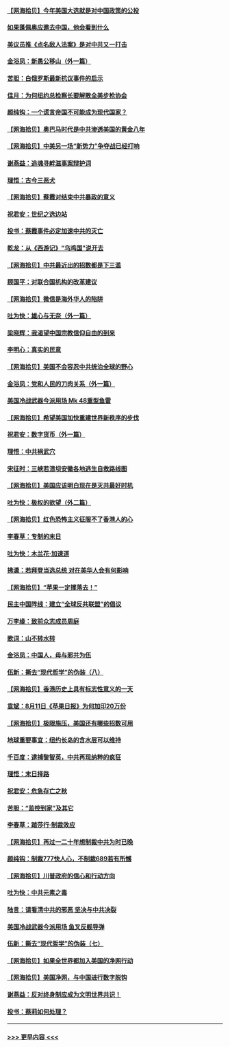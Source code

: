 #### [【网海拾贝】今年美国大选就是对中国政策的公投](../pages/nsc993/n12350973.md?t=08231351) 
#### [如果蓬佩奥应邀去中国，他会看到什么](../pages/nsc993/n12350945.md?t=08231351) 
#### [美议员推《点名敌人法案》是对中共又一打击](../pages/nsc993/n12350765.md?t=08231351) 
#### [金浴凤：新愚公移山（外一篇）](../pages/nsc993/n12350253.md?t=08231351) 
#### [苦胆：白俄罗斯最新抗议事件的启示](../pages/nsc993/n12349989.md?t=08231351) 
#### [佳月：为何纽约总检察长要解散全美步枪协会](../pages/nsc993/n12349939.md?t=08231351) 
#### [颜纯钩：一个谎言帝国不可能成为现代国家？](../pages/nsc993/n12349898.md?t=08231351) 
#### [【网海拾贝】奥巴马时代是中共渗透美国的黄金八年](../pages/nsc993/n12349284.md?t=08231351) 
#### [【网海拾贝】中美另一场“新势力”争夺战已经打响](../pages/nsc993/n12346998.md?t=08231351) 
#### [谢燕益：追魂寻衅滋事案辩护词](../pages/nsc993/n12346892.md?t=08231351) 
#### [理悟：古今三恶犬](../pages/nsc993/n12345190.md?t=08231351) 
#### [【网海拾贝】蔡霞对结束中共暴政的意义](../pages/nsc993/n12344263.md?t=08231351) 
#### [祝君安：世纪之选边站](../pages/nsc993/n12342382.md?t=08231351) 
#### [投书：蔡霞事件必定加速中共的灭亡](../pages/nsc993/n12341881.md?t=08231351) 
#### [乾龙：从《西游记》“乌鸡国”说开去](../pages/nsc993/n12341690.md?t=08231351) 
#### [【网海拾贝】中共最近出的招数都是下三滥](../pages/nsc993/n12341593.md?t=08231351) 
#### [顾国平：对联合国机构的改革建议](../pages/nsc993/n12339928.md?t=08231351) 
#### [【网海拾贝】微信是海外华人的陷阱](../pages/nsc993/n12338868.md?t=08231351) 
#### [吐为快：雄心与无奈（外一篇）](../pages/nsc993/n12338132.md?t=08231351) 
#### [梁晓辉：我渴望中国宗教信仰自由的到来](../pages/nsc993/n12336657.md?t=08231351) 
#### [李明心：真实的民意](../pages/nsc993/n12336089.md?t=08231351) 
#### [【网海拾贝】美国不会容忍中共统治全球的野心](../pages/nsc993/n12336063.md?t=08231351) 
#### [金浴凤：党和人民的刀肉关系（外一篇）](../pages/nsc993/n12335834.md?t=08231351) 
#### [美国冷战武器今派用场 Mk 48重型鱼雷](../pages/nsc993/n12335354.md?t=08231351) 
#### [【网海拾贝】希望美国加快重建世界新秩序的步伐](../pages/nsc993/n12334224.md?t=08231351) 
#### [祝君安：数字货币（外一篇）](../pages/nsc993/n12334186.md?t=08231351) 
#### [理悟：中共祸武穴](../pages/nsc993/n12333962.md?t=08231351) 
#### [宋征时：三峡若溃坝安徽各地逃生自救路线图](../pages/nsc993/n12332450.md?t=08231351) 
#### [【网海拾贝】美国应该明白现在是灭共最好时机](../pages/nsc993/n12332313.md?t=08231351) 
#### [吐为快：极权的欲望（外二篇）](../pages/nsc993/n12332089.md?t=08231351) 
#### [【网海拾贝】红色恐怖主义征服不了香港人的心](../pages/nsc993/n12329296.md?t=08231351) 
#### [李春草：专制的末日](../pages/nsc993/n12329079.md?t=08231351) 
#### [吐为快：木兰花‧加速道](../pages/nsc993/n12327366.md?t=08231351) 
#### [拂潇：若拜登当选总统 对在美华人会有何影响](../pages/nsc993/n12295996.md?t=08231351) 
#### [【网海拾贝】“苹果一定撑落去！”](../pages/nsc993/n12326784.md?t=08231351) 
#### [民主中国阵线：建立“全球反共联盟”的倡议](../pages/nsc993/n12324177.md?t=08231351) 
#### [万李缘：致前众志成员周庭](../pages/nsc993/n12324635.md?t=08231351) 
#### [歌词：山不转水转](../pages/nsc993/n12324599.md?t=08231351) 
#### [金浴凤：中国人，毋与邪共为伍](../pages/nsc993/n12324257.md?t=08231351) 
#### [伍新：撕去“现代哲学”的伪装（八）](../pages/nsc993/n12324188.md?t=08231351) 
#### [【网海拾贝】香港历史上具有标志性意义的一天](../pages/nsc993/n12324021.md?t=08231351) 
#### [袁斌：8月11日《苹果日报》为何加印20万份](../pages/nsc993/n12323955.md?t=08231351) 
#### [【网海拾贝】极限施压，美国还有哪些招数可用](../pages/nsc993/n12322512.md?t=08231351) 
#### [地球重要事宜：纽约长岛的含水层可以维持](../pages/nsc993/n12321844.md?t=08231351) 
#### [千百度：逮捕黎智英，中共再现纳粹的疯狂](../pages/nsc993/n12321777.md?t=08231351) 
#### [理悟：末日择路](../pages/nsc993/n12320812.md?t=08231351) 
#### [祝君安：危急存亡之秋](../pages/nsc993/n12320795.md?t=08231351) 
#### [苦胆：“监控到家”及其它](../pages/nsc993/n12320751.md?t=08231351) 
#### [李春草：踏莎行·制裁效应](../pages/nsc993/n12318290.md?t=08231351) 
#### [【网海拾贝】再过一二十年想制裁中共为时已晚](../pages/nsc993/n12318195.md?t=08231351) 
#### [颜纯钩：制裁777快人心，不制裁689若有所憾](../pages/nsc993/n12316912.md?t=08231351) 
#### [【网海拾贝】川普政府的信心和行动方向](../pages/nsc993/n12316673.md?t=08231351) 
#### [吐为快：中共元素之毒](../pages/nsc993/n12316547.md?t=08231351) 
#### [陆言：请看清中共的邪恶 坚决与中共决裂](../pages/nsc993/n12315784.md?t=08231351) 
#### [美国冷战武器今派用场 鱼叉反舰导弹](../pages/nsc993/n12316258.md?t=08231351) 
#### [伍新：撕去“现代哲学”的伪装（七）](../pages/nsc993/n12315846.md?t=08231351) 
#### [【网海拾贝】如果全世界都加入美国的净网行动](../pages/nsc993/n12315588.md?t=08231351) 
#### [【网海拾贝】美国净网，与中国进行数字脱钩](../pages/nsc993/n12312813.md?t=08231351) 
#### [谢燕益：反对终身制应成为文明世界共识！](../pages/nsc993/n12310465.md?t=08231351) 
#### [投书：蔡莉如何处理？](../pages/nsc993/n12310224.md?t=08231351) 

----
#### [ >>> 更早内容 <<< ](../indexes/nsc993-earlier.md)
